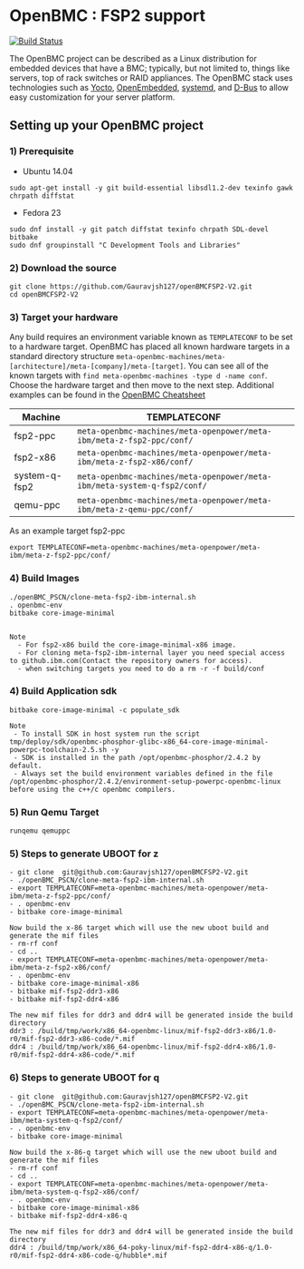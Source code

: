 # OpenBMC : FSP2 support

[![Build Status](https://openpower.xyz/buildStatus/icon?job=openbmc-build)](https://openpower.xyz/job/openbmc-build/)

The OpenBMC project can be described as a Linux distribution for embedded
devices that have a BMC; typically, but not limited to, things like servers,
top of rack switches or RAID appliances. The OpenBMC stack uses technologies
such as [Yocto](https://www.yoctoproject.org/),
[OpenEmbedded](https://www.openembedded.org/wiki/Main_Page),
[systemd](https://www.freedesktop.org/wiki/Software/systemd/), and
[D-Bus](https://www.freedesktop.org/wiki/Software/dbus/) to allow easy
customization for your server platform.


## Setting up your OpenBMC project

### 1) Prerequisite
- Ubuntu 14.04

```
sudo apt-get install -y git build-essential libsdl1.2-dev texinfo gawk chrpath diffstat
```

- Fedora 23

```
sudo dnf install -y git patch diffstat texinfo chrpath SDL-devel bitbake
sudo dnf groupinstall "C Development Tools and Libraries"
```
### 2) Download the source
```
git clone https://github.com/Gauravjsh127/openBMCFSP2-V2.git
cd openBMCFSP2-V2
```

### 3) Target your hardware
Any build requires an environment variable known as `TEMPLATECONF` to be set
to a hardware target.  OpenBMC has placed all known hardware targets in a
standard directory structure
`meta-openbmc-machines/meta-[architecture]/meta-[company]/meta-[target]`.
You can see all of the known targets with
`find meta-openbmc-machines -type d -name conf`. Choose the hardware target and
then move to the next step. Additional examples can be found in the
[OpenBMC Cheatsheet](https://github.com/openbmc/docs/blob/master/cheatsheet.md)

Machine | TEMPLATECONF
--------|---------
fsp2-ppc | ```meta-openbmc-machines/meta-openpower/meta-ibm/meta-z-fsp2-ppc/conf/```
fsp2-x86| ```meta-openbmc-machines/meta-openpower/meta-ibm/meta-z-fsp2-x86/conf/```
system-q-fsp2| ```meta-openbmc-machines/meta-openpower/meta-ibm/meta-system-q-fsp2/conf/```
qemu-ppc| ```meta-openbmc-machines/meta-openpower/meta-ibm/meta-z-qemu-ppc/conf/```

As an example target fsp2-ppc
```
export TEMPLATECONF=meta-openbmc-machines/meta-openpower/meta-ibm/meta-z-fsp2-ppc/conf/
```

### 4) Build Images

```
./openBMC_PSCN/clone-meta-fsp2-ibm-internal.sh
. openbmc-env
bitbake core-image-minimal


Note 
  - For fsp2-x86 build the core-image-minimal-x86 image.
  - For cloning meta-fsp2-ibm-internal layer you need special access to github.ibm.com(Contact the repository owners for access).
  - when switching targets you need to do a rm -r -f build/conf
```

### 4) Build Application sdk
```
bitbake core-image-minimal -c populate_sdk 

Note 
 - To install SDK in host system run the script tmp/deploy/sdk/openbmc-phosphor-glibc-x86_64-core-image-minimal-powerpc-toolchain-2.5.sh -y
 - SDK is installed in the path /opt/openbmc-phosphor/2.4.2 by default.
 - Always set the build environment variables defined in the file /opt/openbmc-phosphor/2.4.2/environment-setup-powerpc-openbmc-linux before using the c++/c openbmc compilers.
```

### 5) Run  Qemu Target
```
runqemu qemuppc
```


### 5) Steps to generate UBOOT for z
```
- git clone  git@github.com:Gauravjsh127/openBMCFSP2-V2.git
- ./openBMC_PSCN/clone-meta-fsp2-ibm-internal.sh
- export TEMPLATECONF=meta-openbmc-machines/meta-openpower/meta-ibm/meta-z-fsp2-ppc/conf/
- . openbmc-env
- bitbake core-image-minimal
 
Now build the x-86 target which will use the new uboot build and generate the mif files
- rm-rf conf
- cd ..
- export TEMPLATECONF=meta-openbmc-machines/meta-openpower/meta-ibm/meta-z-fsp2-x86/conf/
- . openbmc-env
- bitbake core-image-minimal-x86
- bitbake mif-fsp2-ddr3-x86
- bitbake mif-fsp2-ddr4-x86

The new mif files for ddr3 and ddr4 will be generated inside the build directory
ddr3 : /build/tmp/work/x86_64-openbmc-linux/mif-fsp2-ddr3-x86/1.0-r0/mif-fsp2-ddr3-x86-code/*.mif
ddr4 : /build/tmp/work/x86_64-openbmc-linux/mif-fsp2-ddr4-x86/1.0-r0/mif-fsp2-ddr4-x86-code/*.mif
```



### 6) Steps to generate UBOOT for q
```
- git clone  git@github.com:Gauravjsh127/openBMCFSP2-V2.git
- ./openBMC_PSCN/clone-meta-fsp2-ibm-internal.sh
- export TEMPLATECONF=meta-openbmc-machines/meta-openpower/meta-ibm/meta-system-q-fsp2/conf/
- . openbmc-env
- bitbake core-image-minimal
 
Now build the x-86-q target which will use the new uboot build and generate the mif files
- rm-rf conf
- cd ..
- export TEMPLATECONF=meta-openbmc-machines/meta-openpower/meta-ibm/meta-system-q-fsp2-x86/conf/
- . openbmc-env
- bitbake core-image-minimal-x86
- bitbake mif-fsp2-ddr4-x86-q

The new mif files for ddr3 and ddr4 will be generated inside the build directory
ddr4 : /build/tmp/work/x86_64-poky-linux/mif-fsp2-ddr4-x86-q/1.0-r0/mif-fsp2-ddr4-x86-code-q/hubble*.mif
```
